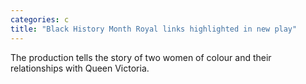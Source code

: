 ```yaml
---
categories: c
title: "Black History Month Royal links highlighted in new play"
---
```

The production tells the story of two women of colour and their relationships with Queen Victoria.